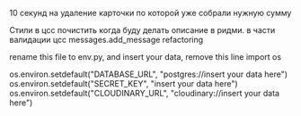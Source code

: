 10 секунд на удаление карточки по которой уже собрали нужную сумму

Стили в цсс почистить когда буду делать описание в ридми. в части валидации цсс
messages.add_message refactoring

rename this file to env.py, and insert your data, remove this line
import os

os.environ.setdefault("DATABASE_URL", "postgres://insert your data here")
os.environ.setdefault("SECRET_KEY", "insert your data here")
os.environ.setdefault("CLOUDINARY_URL", "cloudinary://insert your data here")

